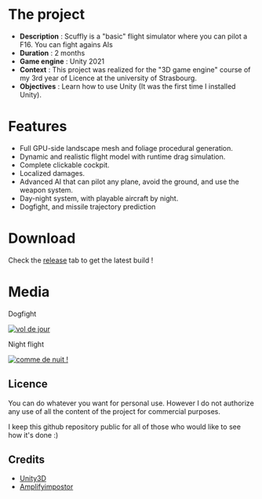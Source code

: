# The project
- **Description** : Scuffly is a "basic" flight simulator where you can pilot a F16.
 You can fight agains AIs 
- **Duration** : 2 months
- **Game engine** : Unity 2021
- **Context** : This project was realized for the "3D game engine" course of my 3rd year of Licence at the university of Strasbourg.
- **Objectives** : Learn how to use Unity (It was the first time I installed Unity).

# Features

- Full GPU-side landscape mesh and foliage procedural generation.
- Dynamic and realistic flight model with runtime drag simulation.
- Complete clickable cockpit.
- Localized damages.
- Advanced AI that can pilot any plane, avoid the ground, and use the weapon system.
- Day-night system, with playable aircraft by night.
- Dogfight, and missile trajectory prediction

# Download

Check the [release](https://github.com/PierreEVEN/Scuffly/releases) tab to get the latest build !

# Media

Dogfight

[![vol de jour](https://img.youtube.com/vi/mo5any4fGz0/0.jpg)](https://youtu.be/mo5any4fGz0)

Night flight

[![comme de nuit !](https://img.youtube.com/vi/tEoloqOIR44/0.jpg)](https://youtu.be/tEoloqOIR44)




## Licence

You can do whatever you want for personal use.
However I do not authorize any use of all the content of the project for commercial purposes.

I keep this github repository public for all of those who would like to see how it's done :)

## Credits

- [Unity3D](https://unity3d.com/)
- [Amplifyimpostor](http://amplify.pt/unity/amplify-impostors/)
